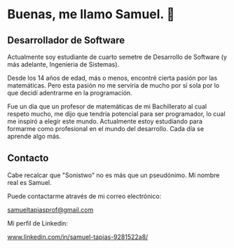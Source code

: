 # Buenas, me llamo Samuel. 👋

## Desarrollador de Software

Actualmente soy estudiante de cuarto semetre de Desarrollo de Software (y más adelante, Ingenieria de Sistemas).

Desde los 14 años de edad, más o menos, encontré cierta pasión por las matemáticas. Pero esta pasión no me serviría de mucho por sí sola por lo que decidí adentrarme en la programación.

Fue un día que un profesor de matemáticas de mi Bachillerato al cual respeto mucho, me dijo que tendría potencial para ser programador, lo cual me inspiró a elegir este mundo.
Actualmente estoy estudiando para formarme como profesional en el mundo del desarrollo. Cada día se aprende algo más.

##

## Contacto

Cabe recalcar que "Sonistwo" no es más que un pseudónimo. Mi nombre real es Samuel.

Puede contactarme através de mi correo electrónico:

samueltapiasprof@gmail.com

Mi perfil de Linkedin:

www.linkedin.com/in/samuel-tapias-9281522a8/
